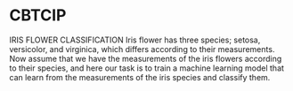 # CBTCIP
IRIS FLOWER CLASSIFICATION
Iris flower has three species; setosa, versicolor, and virginica, which differs according to their measurements. Now assume that we have the measurements of the iris flowers according to their species, and here our task is to train a machine learning model that can learn from the measurements of the iris species and classify them.

